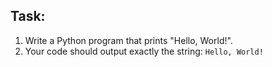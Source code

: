 ## Task:
1. Write a Python program that prints "Hello, World!".
2. Your code should output exactly the string: `Hello, World!`
